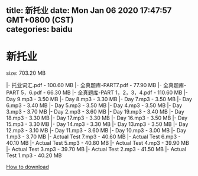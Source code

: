 
title: 新托业
date: Mon Jan 06 2020 17:47:57 GMT+0800 (CST)    
categories: baidu
---

# 新托业
size: 703.20 MB
 
 
|- 托业词汇.pdf - 100.60 MB
|- 全真题库-PART7.pdf - 77.90 MB
|- 全真题库-PART 5，6.pdf - 66.30 MB
|- 全真题库-PART 1，2，3，4.pdf - 110.60 MB
|- Day 9.mp3 - 3.50 MB
|- Day 8.mp3 - 3.30 MB
|- Day 7.mp3 - 3.50 MB
|- Day 6.mp3 - 3.40 MB
|- Day 5.mp3 - 3.50 MB
|- Day 4.mp3 - 3.50 MB
|- Day 3.mp3 - 3.70 MB
|- Day 2.mp3 - 3.60 MB
|- Day 19.mp3 - 3.40 MB
|- Day 18.mp3 - 3.30 MB
|- Day 17.mp3 - 3.30 MB
|- Day 16.mp3 - 3.50 MB
|- Day 15.mp3 - 3.30 MB
|- Day 14.mp3 - 3.30 MB
|- Day 13.mp3 - 3.50 MB
|- Day 12.mp3 - 3.10 MB
|- Day 11.mp3 - 3.60 MB
|- Day 10.mp3 - 3.00 MB
|- Day 1.mp3 - 3.70 MB
|- Actual Test 7.mp3 - 40.60 MB
|- Actual Test 6.mp3 - 40.10 MB
|- Actual Test 5.mp3 - 40.80 MB
|- Actual Test 4.mp3 - 39.90 MB
|- Actual Test 3.mp3 - 39.70 MB
|- Actual Test 2.mp3 - 41.50 MB
|- Actual Test 1.mp3 - 40.20 MB

[How to download](https://bpcam.bemobtrk.com/go/2ceec3aa-1ca2-46d6-b9ff-aaa5c184517c?jno=3099)